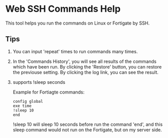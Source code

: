 # Web SSH Commands Help

This tool helps you run the commands on Linux or Fortigate by SSH.

## Tips

1. You can input 'repeat' times to run commands many times.
2. In the 'Commands History', you will see all results of the commands which have been run. By clicking the 'Restore' button, you can restore the previouse setting. By clicking the log link, you can see the result.



3. supports !sleep seconds

   Example for Fortiagte commands:

   ```
   config global
   exe time
   !sleep 10
   end
   ```

   !sleep 10 will sleep 10 seconds before run the command  'end', and this sleep command would not run on the Fortigate, but on my server side.

